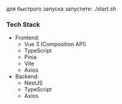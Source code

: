для быстрого запуска запустите: ./start.sh

### Tech Stack
- Frontend:
  - Vue 3 (Composition API)
  - TypeScript
  - Pinia
  - Vite
  - Axios
- Backend:
  - NestJS
  - TypeScript
  - Axios
